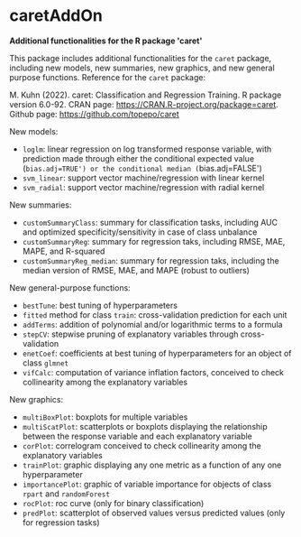 # caretAddOn
__Additional functionalities for the R package 'caret'__

This package includes additional functionalities for the `caret` package, including new models, new summaries, new graphics, and new general purpose functions.
Reference for the `caret` package:

M. Kuhn (2022). caret: Classification and Regression Training. R package version 6.0-92. CRAN page: <a href="https://CRAN.R-project.org/package=caret">https://CRAN.R-project.org/package=caret</a>.
Github page: <a href="https://github.com/topepo/caret">https://github.com/topepo/caret</a>

New models:
- `loglm`: linear regression on log transformed response variable, with prediction made through either the conditional expected value (`bias.adj=TRUE') or the conditional median (`bias.adj=FALSE')
- `svm_linear`: support vector machine/regression with linear kernel
- `svm_radial`: support vector machine/regression with radial kernel

New summaries:
- `customSummaryClass`: summary for classification tasks, including AUC and optimized specificity/sensitivity in case of class unbalance
- `customSummaryReg`: summary for regression taks, including RMSE, MAE, MAPE, and R-squared
- `customSummaryReg_median`: summary for regression taks, including the median version of RMSE, MAE, and MAPE (robust to outliers)

New general-purpose functions:
- `bestTune`: best tuning of hyperparameters
- `fitted` method for class `train`: cross-validation prediction for each unit
- `addTerms`: addition of polynomial and/or logarithmic terms to a formula
- `stepCV`: stepwise pruning of explanatory variables through cross-validation
- `enetCoef`: coefficients at best tuning of hyperparameters for an object of class `glmnet`
- `vifCalc`: computation of variance inflation factors, conceived to check collinearity among the explanatory variables

New graphics:
- `multiBoxPlot`: boxplots for multiple variables
- `multiScatPlot`: scatterplots or boxplots displaying the relationship between the response variable and each explanatory variable
- `corPlot`: correlogram conceived to check collinearity among the explanatory variables
- `trainPlot`: graphic displaying any one metric as a function of any one hyperparameter
- `importancePlot`: graphic of variable importance for objects of class `rpart` and `randomForest`
- `rocPlot`: roc curve (only for binary classification)
- `predPlot`: scatterplot of observed values versus predicted values (only for regression tasks)

